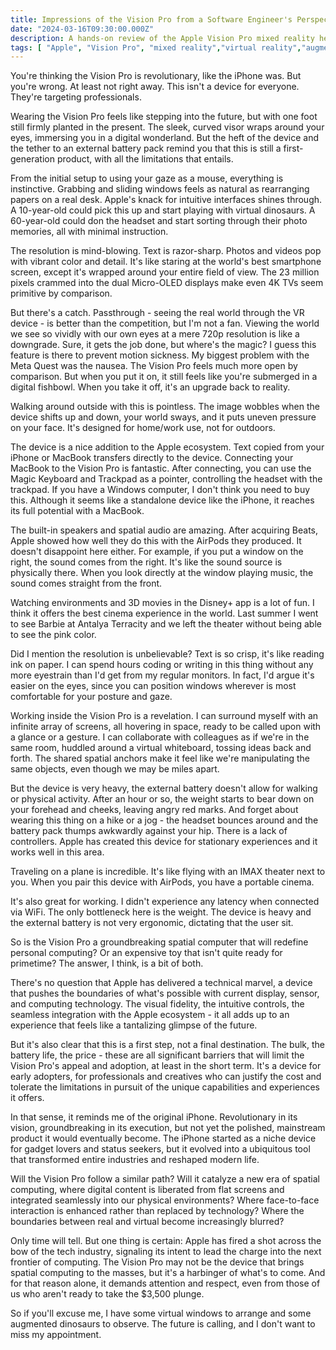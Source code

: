 ```yaml
---
title: Impressions of the Vision Pro from a Software Engineer's Perspective
date: "2024-03-16T09:30:00.000Z"
description: A hands-on review of the Apple Vision Pro mixed reality headset from a developer's point of view
tags: [ "Apple", "Vision Pro", "mixed reality","virtual reality","augmented reality","spatial computing"]
---
```


You're thinking the Vision Pro is revolutionary, like the iPhone was. But you're wrong. At least not right away. This isn't a device for everyone. They're targeting professionals.

Wearing the Vision Pro feels like stepping into the future, but with one foot still firmly planted in the present. The sleek, curved visor wraps around your eyes, immersing you in a digital wonderland. But the heft of the device and the tether to an external battery pack remind you that this is still a first-generation product, with all the limitations that entails.

From the initial setup to using your gaze as a mouse, everything is instinctive. Grabbing and sliding windows feels as natural as rearranging papers on a real desk. Apple's knack for intuitive interfaces shines through. A 10-year-old could pick this up and start playing with virtual dinosaurs. A 60-year-old could don the headset and start sorting through their photo memories, all with minimal instruction.

The resolution is mind-blowing. Text is razor-sharp. Photos and videos pop with vibrant color and detail. It's like staring at the world's best smartphone screen, except it's wrapped around your entire field of view. The 23 million pixels crammed into the dual Micro-OLED displays make even 4K TVs seem primitive by comparison.

But there's a catch. Passthrough - seeing the real world through the VR device - is better than the competition, but I'm not a fan. Viewing the world we see so vividly with our own eyes at a mere 720p resolution is like a downgrade. Sure, it gets the job done, but where's the magic? I guess this feature is there to prevent motion sickness. My biggest problem with the Meta Quest was the nausea. The Vision Pro feels much more open by comparison. But when you put it on, it still feels like you're submerged in a digital fishbowl. When you take it off, it's an upgrade back to reality.

Walking around outside with this is pointless. The image wobbles when the device shifts up and down, your world sways, and it puts uneven pressure on your face. It's designed for home/work use, not for outdoors.

The device is a nice addition to the Apple ecosystem. Text copied from your iPhone or MacBook transfers directly to the device. Connecting your MacBook to the Vision Pro is fantastic. After connecting, you can use the Magic Keyboard and Trackpad as a pointer, controlling the headset with the trackpad. If you have a Windows computer, I don't think you need to buy this. Although it seems like a standalone device like the iPhone, it reaches its full potential with a MacBook.

The built-in speakers and spatial audio are amazing. After acquiring Beats, Apple showed how well they do this with the AirPods they produced. It doesn't disappoint here either. For example, if you put a window on the right, the sound comes from the right. It's like the sound source is physically there. When you look directly at the window playing music, the sound comes straight from the front.

Watching environments and 3D movies in the Disney+ app is a lot of fun. I think it offers the best cinema experience in the world. Last summer I went to see Barbie at Antalya Terracity and we left the theater without being able to see the pink color.

Did I mention the resolution is unbelievable? Text is so crisp, it's like reading ink on paper. I can spend hours coding or writing in this thing without any more eyestrain than I'd get from my regular monitors. In fact, I'd argue it's easier on the eyes, since you can position windows wherever is most comfortable for your posture and gaze.

Working inside the Vision Pro is a revelation. I can surround myself with an infinite array of screens, all hovering in space, ready to be called upon with a glance or a gesture. I can collaborate with colleagues as if we're in the same room, huddled around a virtual whiteboard, tossing ideas back and forth. The shared spatial anchors make it feel like we're manipulating the same objects, even though we may be miles apart.


But the device is very heavy, the external battery doesn't allow for walking or physical activity. After an hour or so, the weight starts to bear down on your forehead and cheeks, leaving angry red marks. And forget about wearing this thing on a hike or a jog - the headset bounces around and the battery pack thumps awkwardly against your hip.
There is a lack of controllers. Apple has created this device for stationary experiences and it works well in this area.


Traveling on a plane is incredible. It's like flying with an IMAX theater next to you. When you pair this device with AirPods, you have a portable cinema.

It's also great for working. I didn't experience any latency when connected via WiFi. The only bottleneck here is the weight. The device is heavy and the external battery is not very ergonomic, dictating that the user sit.

So is the Vision Pro a groundbreaking spatial computer that will redefine personal computing? Or an expensive toy that isn't quite ready for primetime? The answer, I think, is a bit of both.

There's no question that Apple has delivered a technical marvel, a device that pushes the boundaries of what's possible with current display, sensor, and computing technology. The visual fidelity, the intuitive controls, the seamless integration with the Apple ecosystem - it all adds up to an experience that feels like a tantalizing glimpse of the future.

But it's also clear that this is a first step, not a final destination. The bulk, the battery life, the price - these are all significant barriers that will limit the Vision Pro's appeal and adoption, at least in the short term. It's a device for early adopters, for professionals and creatives who can justify the cost and tolerate the limitations in pursuit of the unique capabilities and experiences it offers.

In that sense, it reminds me of the original iPhone. Revolutionary in its vision, groundbreaking in its execution, but not yet the polished, mainstream product it would eventually become. The iPhone started as a niche device for gadget lovers and status seekers, but it evolved into a ubiquitous tool that transformed entire industries and reshaped modern life.

Will the Vision Pro follow a similar path? Will it catalyze a new era of spatial computing, where digital content is liberated from flat screens and integrated seamlessly into our physical environments? Where face-to-face interaction is enhanced rather than replaced by technology? Where the boundaries between real and virtual become increasingly blurred?

Only time will tell. But one thing is certain: Apple has fired a shot across the bow of the tech industry, signaling its intent to lead the charge into the next frontier of computing. The Vision Pro may not be the device that brings spatial computing to the masses, but it's a harbinger of what's to come. And for that reason alone, it demands attention and respect, even from those of us who aren't ready to take the $3,500 plunge.

So if you'll excuse me, I have some virtual windows to arrange and some augmented dinosaurs to observe. The future is calling, and I don't want to miss my appointment.